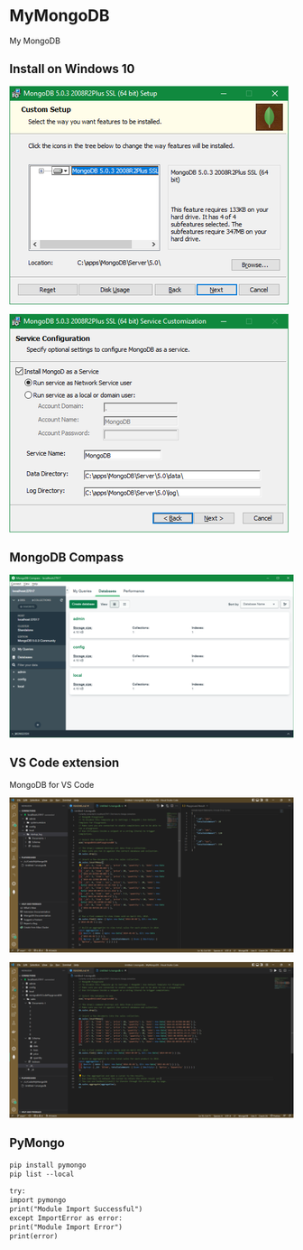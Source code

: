 # MyMongoDB

My MongoDB

## Install on Windows 10

![](image/README/install_mongo_01.png)

![](image/README/install_mongo_02.png)

## MongoDB Compass

![](image/README/mongo_compass_01.png)

## VS Code extension

MongoDB for VS Code

![](image/README/mongo_vscode_playground_01.png)

![](image/README/mongo_vscode_playground_02.png)

## PyMongo

```
pip install pymongo
pip list --local
```

```
try:
import pymongo
print("Module Import Successful")
except ImportError as error:
print("Module Import Error")
print(error)
```
